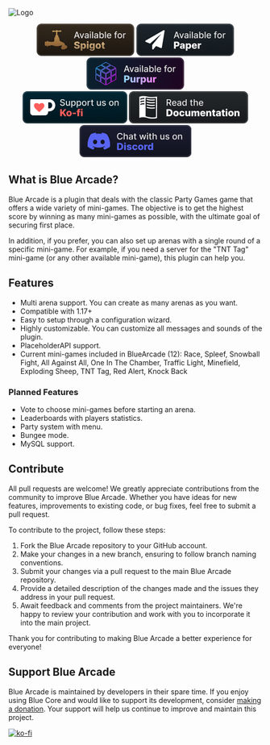 ![Logo](https://blueva.net/uploads/post_images/logobluearcade.png "Blue Core Logo")
<div align="center">
  <a href="https://www.spigotmc.org/"><img src="https://raw.githubusercontent.com/intergrav/devins-badges/v3/assets/cozy/supported/spigot_64h.png" alt="SpigotMC"></a>
  <a href="https://papermc.io/"><img src="https://raw.githubusercontent.com/intergrav/devins-badges/v3/assets/cozy/supported/paper_64h.png" alt="PaperMC"></a>
  <a href="https://purpurmc.org/"><img src="https://raw.githubusercontent.com/intergrav/devins-badges/v3/assets/cozy/supported/purpur_64h.png" alt="Purpur"></a>
</div>
<div align="center">
  <a href="https://ko-fi.com/bluevanet"><img src="https://raw.githubusercontent.com/intergrav/devins-badges/v3/assets/cozy/donate/kofi-plural_64h.png" alt="Donaciones"></a>
  <a href="https://blueva.net/wiki/bluearcade"><img src="https://github.com/intergrav/devins-badges/blob/v3/assets/cozy/documentation/readthedocs_64h.png?raw=true" alt="Documentación"></a>
  <a href="https://discord.gg/kgxBr8pwpU"><img src="https://github.com/intergrav/devins-badges/blob/v3/assets/cozy/social/discord-plural_64h.png?raw=true" alt="Discord"></a>
</div>

## What is Blue Arcade?
Blue Arcade is a plugin that deals with the classic Party Games game that offers a wide variety of mini-games. The objective is to get the highest score by winning as many mini-games as possible, with the ultimate goal of securing first place.

In addition, if you prefer, you can also set up arenas with a single round of a specific mini-game. For example, if you need a server for the "TNT Tag" mini-game (or any other available mini-game), this plugin can help you.

## Features
- Multi arena support. You can create as many arenas as you want.
- Compatible with 1.17+
- Easy to setup through a configuration wizard.
- Highly customizable. You can customize all messages and sounds of the plugin.
- PlaceholderAPI support.
- Current mini-games included in BlueArcade (12): Race, Spleef, Snowball Fight, All Against All, One In The Chamber, Traffic Light, Minefield, Exploding Sheep, TNT Tag, Red Alert, Knock Back

### Planned Features
- Vote to choose mini-games before starting an arena.
- Leaderboards with players statistics.
- Party system with menu.
- Bungee mode.
- MySQL support.

## Contribute
All pull requests are welcome! We greatly appreciate contributions from the community to improve Blue Arcade. Whether you have ideas for new features, improvements to existing code, or bug fixes, feel free to submit a pull request.

To contribute to the project, follow these steps:

1. Fork the Blue Arcade repository to your GitHub account.
2. Make your changes in a new branch, ensuring to follow branch naming conventions.
3. Submit your changes via a pull request to the main Blue Arcade repository.
4. Provide a detailed description of the changes made and the issues they address in your pull request.
5. Await feedback and comments from the project maintainers. We're happy to review your contribution and work with you to incorporate it into the main project.

Thank you for contributing to making Blue Arcade a better experience for everyone!

## Support Blue Arcade
Blue Arcade is maintained by developers in their spare time. If you enjoy using Blue Core and would like to support its development, consider [making a donation](https://ko-fi.com/bluecore). Your support will help us continue to improve and maintain this project.

[![ko-fi](https://ko-fi.com/img/githubbutton_sm.svg)](https://ko-fi.com/V7V3IE7VS)